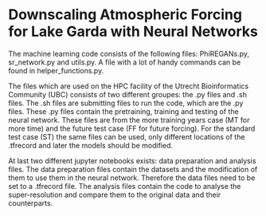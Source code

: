 # Downscaling Atmospheric Forcing for Lake Garda with Neural Networks

The machine learning code consists of the following files: PhiREGANs.py, sr_network.py and utils.py.
A file with a lot of handy commands can be found in helper_functions.py.

The files which are used on the HPC facility of the Utrecht Bioinformatics Community (UBC) consists of two different groupes: the .py files and .sh files.
The .sh files are submitting files to run the code, which are the .py files. These .py files contain the pretraining, training and testing of the neural network. These files are from the more training years case (MT for more time) and the future test case (FF for future forcing). For the standard test case (ST) the same files can be used, only different locations of the .tfrecord and later the models should be modified.

At last two different jupyter notebooks exists: data preparation and analysis files.
The data preparation files contain the datasets and the modification of them to use them in the neural network. Therefore the data files need to be set to a .tfrecord file. The analysis files contain the code to analyse the super-resolution and compare them to the original data and their counterparts.
